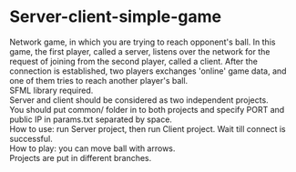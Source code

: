 # Server-client-simple-game
Network game, in which you are trying to reach opponent's ball. In this game, the first player, called a server, listens over the network for the request of joining from the second player, called a client. After the connection is established, two players exchanges 'online' game data, and one of them tries to reach another player's ball.<br />
SFML library required.<br />
Server and client should be considered as two independent projects.<br />
You should put common/ folder in to both projects and specify PORT and public IP in params.txt separated by space.<br />
How to use: run Server project, then run Client project. Wait till connect is successful.<br />
How to play: you can move ball with arrows.<br />
Projects are put in different branches.
